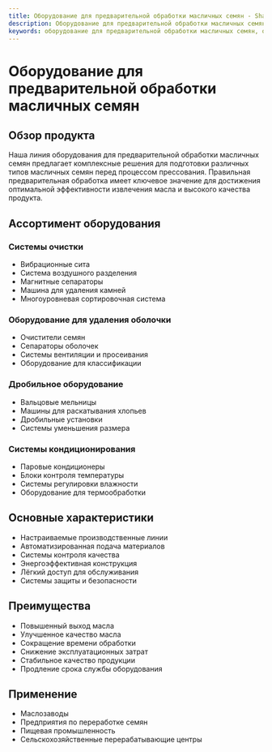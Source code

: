 ```yaml
---
title: Оборудование для предварительной обработки масличных семян - Shandong Shengshi Hecheng Machinery Co., Ltd.
description: Оборудование для предварительной обработки масличных семян является важной частью линии производства масла, включая очистку, сушку и дробление, напрямую влияя на качество конечного продукта и повышая выход масла.
keywords: оборудование для предварительной обработки масличных семян, оборудование для переработки масличных семян, оборудование для очистки, сушильное оборудование, дробильное оборудование, предварительная обработка масличных семян, оборудование для очистки масличных семян, сушилка для масличных семян, дробилка для масличных семян, производственная линия предварительной обработки, процесс предварительной обработки масличных семян
---
```


# Оборудование для предварительной обработки масличных семян

## Обзор продукта

Наша линия оборудования для предварительной обработки масличных семян предлагает комплексные решения для подготовки различных типов масличных семян перед процессом прессования. Правильная предварительная обработка имеет ключевое значение для достижения оптимальной эффективности извлечения масла и высокого качества продукта.

## Ассортимент оборудования

### Системы очистки
- Вибрационные сита  
- Система воздушного разделения  
- Магнитные сепараторы  
- Машина для удаления камней  
- Многоуровневая сортировочная система  

### Оборудование для удаления оболочки
- Очистители семян  
- Сепараторы оболочек  
- Системы вентиляции и просеивания  
- Оборудование для классификации  

### Дробильное оборудование
- Вальцовые мельницы  
- Машины для раскатывания хлопьев  
- Дробильные установки  
- Системы уменьшения размера  

### Системы кондиционирования
- Паровые кондиционеры  
- Блоки контроля температуры  
- Системы регулировки влажности  
- Оборудование для термообработки  

## Основные характеристики

- Настраиваемые производственные линии  
- Автоматизированная подача материалов  
- Системы контроля качества  
- Энергоэффективная конструкция  
- Лёгкий доступ для обслуживания  
- Системы защиты и безопасности  

## Преимущества

- Повышенный выход масла  
- Улучшенное качество масла  
- Сокращение времени обработки  
- Снижение эксплуатационных затрат  
- Стабильное качество продукции  
- Продление срока службы оборудования  

## Применение

- Маслозаводы  
- Предприятия по переработке семян  
- Пищевая промышленность  
- Сельскохозяйственные перерабатывающие центры